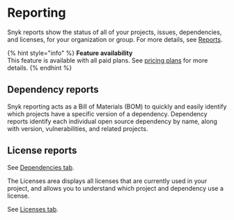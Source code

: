 # Reporting

Snyk reports show the status of all of your projects, issues, dependencies, and licenses, for your organization or group. For more details, see [Reports](../../features/general-reports/).

{% hint style="info" %}
**Feature availability**  
This feature is available with all paid plans. See [pricing plans](https://snyk.io/plans/) for more details.
{% endhint %}

## Dependency reports

Snyk reporting acts as a Bill of Materials \(BOM\) to quickly and easily identify which projects have a specific version of a dependency. Dependency reports identify each individual open source dependency by name, along with version, vulnerabilities, and related projects.

## License reports

See [Dependencies tab](https://docs.snyk.io/reports-1/reports/dependencies-tab).

The Licenses area displays all licenses that are currently used in your project, and allows you to understand which project and dependency use a license.

See [Licenses tab](https://docs.snyk.io/reports-1/reports/licenses-tab).

